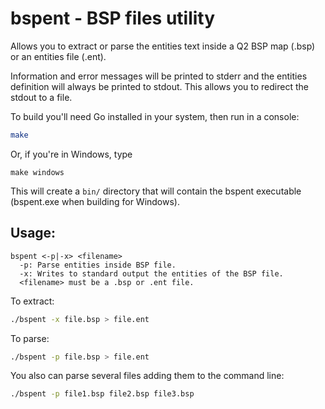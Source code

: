 # bspent - BSP files utility

Allows you to extract or parse the entities text inside a Q2 BSP map (.bsp) or an entities file (.ent).

Information and error messages will be printed to stderr and the entities definition will always be printed to stdout. This allows you to redirect the stdout to a file.

To build you'll need Go installed in your system, then run in a console:

``` sh
make
```

Or, if you're in Windows, type

``` batchfile
make windows
```

This will create a ``bin/`` directory that will contain the bspent executable (bspent.exe when building for Windows).

## Usage:

```
bspent <-p|-x> <filename>
  -p: Parse entities inside BSP file.
  -x: Writes to standard output the entities of the BSP file.
  <filename> must be a .bsp or .ent file.
```

To extract:

``` sh
./bspent -x file.bsp > file.ent
```

To parse:

``` sh
./bspent -p file.bsp > file.ent
```

You also can parse several files adding them to the command line:

``` sh
./bspent -p file1.bsp file2.bsp file3.bsp
```
